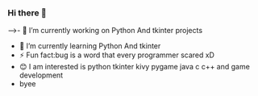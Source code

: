 ### Hi there 👋
-->- 🔭 I’m currently working on Python And tkinter projects
- 🌱 I’m currently learning Python And tkinter
- ⚡ Fun fact:bug is a word that every programmer scared xD
- 😊 I am interested is python tkinter kivy pygame java c c++ and game development  
- byee
